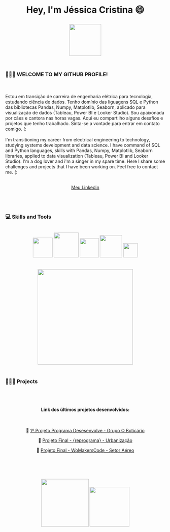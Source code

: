 <h1 align="center">


<p align="center"><b> Hey, I'm Jéssica Cristina </b> 😄 <p>
  
<p align="center">
<img src= "https://github.com/jessicacristinams/jessicacristinams/assets/109877484/3583e97e-2f1b-4893-b600-409045788f4f" width="100px"/>
</p>



### <br> 🙋🏾‍♀ WELCOME TO MY GITHUB PROFILE! 
<br>
  


<br>
<p1 align="center"> 
  Estou em transição de carreira de engenharia elétrica para tecnologia, estudando ciência de dados. Tenho domínio das liguagens SQL e Python das bibliotecas Pandas, Numpy, Matplotlib, Seaborn, aplicado para visualização de dados (Tableau, Power BI e Looker Studio). Sou apaixonada por cães e cantora nas horas vagas. Aqui eu compartilho alguns desafios e projetos que tenho trabalhado. Sinta-se a vontade para entrar em contato comigo. (:
</p1>
<br>
<br>
<p1 align="center">
  I'm transitioning my career from electrical engineering to technology, studying systems development and data science. I have command of SQL and Python languages, skills with Pandas, Numpy, Matplotlib, Seaborn libraries, applied to data visualization (Tableau, Power BI and Looker Studio). I'm a dog lover and i'm a singer in my spare time. Here I share some challenges and projects that I have been working on. Feel free to contact me. (:
</p1>
<br>

<br>

<div align="center">
  
  [Meu Linkedin](https://www.linkedin.com/in/jessica-cristina-machado/)
  
</div>
<br>
  
### <br> 💻 Skills and Tools
<br>
  



<div align="center">
<img src="https://cdn.jsdelivr.net/gh/devicons/devicon/icons/python/python-original-wordmark.svg" width="62px"/>
<img src="https://cdn.jsdelivr.net/gh/devicons/devicon/icons/sqlite/sqlite-original-wordmark.svg" width="78px"/>
<img src="https://cdn.jsdelivr.net/gh/devicons/devicon/icons/pandas/pandas-original-wordmark.svg" width="60px"/>
<img src="https://cdn.jsdelivr.net/gh/devicons/devicon/icons/git/git-original-wordmark.svg" width="70px"/>
<img src="https://cdn.jsdelivr.net/gh/devicons/devicon/icons/github/github-original-wordmark.svg" width="45px"/>
</div>     
          
<br>
<br>
          

<div align="center">

<img src=https://github.com/jessicacristinams/jessicacristinams/assets/109877484/71ab83fb-c22a-4dc6-8e54-1ddd32ad02dd width="300px" />
</div>


  
### <br> 👩🏾‍💻 Projects
<br>
  


<div align="center">
  
  #### <br> Link dos últimos projetos desenvolvidos:
  <br>

  📝 [1º Projeto Programa Desesenvolve - Grupo O Boticário](https://github.com/jessicacristinams/1Projeto_Desenvolve_OBoticario)
  
  📝 [Projeto Final - {reprograma} - Urbanização](https://github.com/jessicacristinams/urbanizacao)
  
  📝 [Projeto Final - WoMakersCode - Setor Aéreo](https://github.com/jessicacristinams/BootcampTECHMINAs/blob/main/desafios/Desafio_Final_Setor_Aereo_Sarah_Gilbert_Tech_Minas.ipynb)
  
  
</div>



<br>
<br>
<br>
<br>

<div align="center">
  <img src=https://github.com/jessicacristinams/jessicacristinams/assets/109877484/b9e567ae-9d38-43d6-94d0-9909f997c786 width="150px"//>
  <img src=https://media4.giphy.com/media/tqfS3mgQU28ko/200.webp?cid=ecf05e47jp2btft5mymo1f0e5ct5d4k2qejbcxezvn38rqeb&ep=v1_gifs_search&rid=200.webp&ct=g width="125px"//>
</div>






